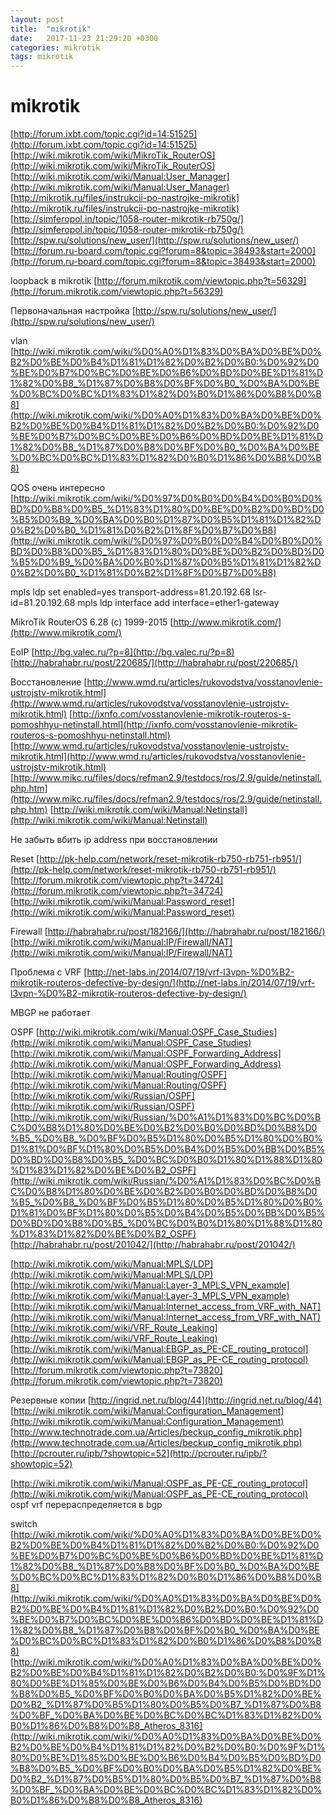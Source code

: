 ```yaml
---
layout: post
title:  "mikrotik"
date:   2017-11-23 21:29:20 +0300
categories: mikrotik
tags: mikrotik
---
```


# mikrotik
[http://forum.ixbt.com/topic.cgi?id=14:51525](http://forum.ixbt.com/topic.cgi?id=14:51525)
[http://wiki.mikrotik.com/wiki/MikroTik_RouterOS](http://wiki.mikrotik.com/wiki/MikroTik_RouterOS)
[http://wiki.mikrotik.com/wiki/Manual:User_Manager](http://wiki.mikrotik.com/wiki/Manual:User_Manager)
[http://mikrotik.ru/files/instrukcii-po-nastrojke-mikrotik](http://mikrotik.ru/files/instrukcii-po-nastrojke-mikrotik)
[http://simferopol.in/topic/1058-router-mikrotik-rb750g/](http://simferopol.in/topic/1058-router-mikrotik-rb750g/)
[http://spw.ru/solutions/new_user/](http://spw.ru/solutions/new_user/)
[http://forum.ru-board.com/topic.cgi?forum=8&topic=38493&start=2000](http://forum.ru-board.com/topic.cgi?forum=8&topic=38493&start=2000)

loopback в mikrotik
[http://forum.mikrotik.com/viewtopic.php?t=56329](http://forum.mikrotik.com/viewtopic.php?t=56329)


Первоначальная настройка
[http://spw.ru/solutions/new_user/](http://spw.ru/solutions/new_user/)


vlan
[http://wiki.mikrotik.com/wiki/%D0%A0%D1%83%D0%BA%D0%BE%D0%B2%D0%BE%D0%B4%D1%81%D1%82%D0%B2%D0%B0:%D0%92%D0%BE%D0%B7%D0%BC%D0%BE%D0%B6%D0%BD%D0%BE%D1%81%D1%82%D0%B8_%D1%87%D0%B8%D0%BF%D0%B0_%D0%BA%D0%BE%D0%BC%D0%BC%D1%83%D1%82%D0%B0%D1%86%D0%B8%D0%B8](http://wiki.mikrotik.com/wiki/%D0%A0%D1%83%D0%BA%D0%BE%D0%B2%D0%BE%D0%B4%D1%81%D1%82%D0%B2%D0%B0:%D0%92%D0%BE%D0%B7%D0%BC%D0%BE%D0%B6%D0%BD%D0%BE%D1%81%D1%82%D0%B8_%D1%87%D0%B8%D0%BF%D0%B0_%D0%BA%D0%BE%D0%BC%D0%BC%D1%83%D1%82%D0%B0%D1%86%D0%B8%D0%B8)

QOS очень интересно
[http://wiki.mikrotik.com/wiki/%D0%97%D0%B0%D0%B4%D0%B0%D0%BD%D0%B8%D0%B5_%D1%83%D1%80%D0%BE%D0%B2%D0%BD%D0%B5%D0%B9_%D0%BA%D0%B0%D1%87%D0%B5%D1%81%D1%82%D0%B2%D0%B0_%D1%81%D0%B2%D1%8F%D0%B7%D0%B8](http://wiki.mikrotik.com/wiki/%D0%97%D0%B0%D0%B4%D0%B0%D0%BD%D0%B8%D0%B5_%D1%83%D1%80%D0%BE%D0%B2%D0%BD%D0%B5%D0%B9_%D0%BA%D0%B0%D1%87%D0%B5%D1%81%D1%82%D0%B2%D0%B0_%D1%81%D0%B2%D1%8F%D0%B7%D0%B8)



mpls ldp set enabled=yes transport-address=81.20.192.68 lsr-id=81.20.192.68 
mpls ldp interface add interface=ether1-gateway


MikroTik RouterOS 6.28 (c) 1999-2015       [http://www.mikrotik.com/](http://www.mikrotik.com/)




EoIP
[http://bg.valec.ru/?p=8](http://bg.valec.ru/?p=8)
[http://habrahabr.ru/post/220685/](http://habrahabr.ru/post/220685/)



Восстановление 
[http://www.wmd.ru/articles/rukovodstva/vosstanovlenie-ustrojstv-mikrotik.html](http://www.wmd.ru/articles/rukovodstva/vosstanovlenie-ustrojstv-mikrotik.html)
[http://ixnfo.com/vosstanovlenie-mikrotik-routeros-s-pomoshhyu-netinstall.html](http://ixnfo.com/vosstanovlenie-mikrotik-routeros-s-pomoshhyu-netinstall.html)
[http://www.wmd.ru/articles/rukovodstva/vosstanovlenie-ustrojstv-mikrotik.html](http://www.wmd.ru/articles/rukovodstva/vosstanovlenie-ustrojstv-mikrotik.html)
[http://www.mikc.ru/files/docs/refman2.9/testdocs/ros/2.9/guide/netinstall.php.htm](http://www.mikc.ru/files/docs/refman2.9/testdocs/ros/2.9/guide/netinstall.php.htm)
[http://wiki.mikrotik.com/wiki/Manual:Netinstall](http://wiki.mikrotik.com/wiki/Manual:Netinstall)

Не забыть вбить ip address при восстановлении


Reset
[http://pk-help.com/network/reset-mikrotik-rb750-rb751-rb951/](http://pk-help.com/network/reset-mikrotik-rb750-rb751-rb951/)
[http://forum.mikrotik.com/viewtopic.php?t=34724](http://forum.mikrotik.com/viewtopic.php?t=34724)
[http://wiki.mikrotik.com/wiki/Manual:Password_reset](http://wiki.mikrotik.com/wiki/Manual:Password_reset)



Firewall
[http://habrahabr.ru/post/182166/](http://habrahabr.ru/post/182166/)
[http://wiki.mikrotik.com/wiki/Manual:IP/Firewall/NAT](http://wiki.mikrotik.com/wiki/Manual:IP/Firewall/NAT)

Проблема с VRF
[http://net-labs.in/2014/07/19/vrf-l3vpn-%D0%B2-mikrotik-routeros-defective-by-design/](http://net-labs.in/2014/07/19/vrf-l3vpn-%D0%B2-mikrotik-routeros-defective-by-design/)



MBGP не работает


OSPF
[http://wiki.mikrotik.com/wiki/Manual:OSPF_Case_Studies](http://wiki.mikrotik.com/wiki/Manual:OSPF_Case_Studies)
[http://wiki.mikrotik.com/wiki/Manual:OSPF_Forwarding_Address](http://wiki.mikrotik.com/wiki/Manual:OSPF_Forwarding_Address)
[http://wiki.mikrotik.com/wiki/Manual:Routing/OSPF](http://wiki.mikrotik.com/wiki/Manual:Routing/OSPF)
[http://wiki.mikrotik.com/wiki/Russian/OSPF](http://wiki.mikrotik.com/wiki/Russian/OSPF)
[http://wiki.mikrotik.com/wiki/Russian/%D0%A1%D1%83%D0%BC%D0%BC%D0%B8%D1%80%D0%BE%D0%B2%D0%B0%D0%BD%D0%B8%D0%B5_%D0%B8_%D0%BF%D0%B5%D1%80%D0%B5%D1%80%D0%B0%D1%81%D0%BF%D1%80%D0%B5%D0%B4%D0%B5%D0%BB%D0%B5%D0%BD%D0%B8%D0%B5_%D0%BC%D0%B0%D1%80%D1%88%D1%80%D1%83%D1%82%D0%BE%D0%B2_OSPF](http://wiki.mikrotik.com/wiki/Russian/%D0%A1%D1%83%D0%BC%D0%BC%D0%B8%D1%80%D0%BE%D0%B2%D0%B0%D0%BD%D0%B8%D0%B5_%D0%B8_%D0%BF%D0%B5%D1%80%D0%B5%D1%80%D0%B0%D1%81%D0%BF%D1%80%D0%B5%D0%B4%D0%B5%D0%BB%D0%B5%D0%BD%D0%B8%D0%B5_%D0%BC%D0%B0%D1%80%D1%88%D1%80%D1%83%D1%82%D0%BE%D0%B2_OSPF)
[http://habrahabr.ru/post/201042/](http://habrahabr.ru/post/201042/)


[http://wiki.mikrotik.com/wiki/Manual:MPLS/LDP](http://wiki.mikrotik.com/wiki/Manual:MPLS/LDP)
[http://wiki.mikrotik.com/wiki/Manual:Layer-3_MPLS_VPN_example](http://wiki.mikrotik.com/wiki/Manual:Layer-3_MPLS_VPN_example)
[http://wiki.mikrotik.com/wiki/Manual:Internet_access_from_VRF_with_NAT](http://wiki.mikrotik.com/wiki/Manual:Internet_access_from_VRF_with_NAT)
[http://wiki.mikrotik.com/wiki/VRF_Route_Leaking](http://wiki.mikrotik.com/wiki/VRF_Route_Leaking)
[http://wiki.mikrotik.com/wiki/Manual:EBGP_as_PE-CE_routing_protocol](http://wiki.mikrotik.com/wiki/Manual:EBGP_as_PE-CE_routing_protocol)
[http://forum.mikrotik.com/viewtopic.php?t=73820](http://forum.mikrotik.com/viewtopic.php?t=73820)


Резервные копии
[http://ingrid.net.ru/blog/44](http://ingrid.net.ru/blog/44)
[http://wiki.mikrotik.com/wiki/Manual:Configuration_Management](http://wiki.mikrotik.com/wiki/Manual:Configuration_Management)
[http://www.technotrade.com.ua/Articles/beckup_config_mikrotik.php](http://www.technotrade.com.ua/Articles/beckup_config_mikrotik.php)
[http://pcrouter.ru/ipb/?showtopic=52](http://pcrouter.ru/ipb/?showtopic=52)




[http://wiki.mikrotik.com/wiki/Manual:OSPF_as_PE-CE_routing_protocol](http://wiki.mikrotik.com/wiki/Manual:OSPF_as_PE-CE_routing_protocol)
ospf vrf перераспределяется в bgp




switch
[http://wiki.mikrotik.com/wiki/%D0%A0%D1%83%D0%BA%D0%BE%D0%B2%D0%BE%D0%B4%D1%81%D1%82%D0%B2%D0%B0:%D0%92%D0%BE%D0%B7%D0%BC%D0%BE%D0%B6%D0%BD%D0%BE%D1%81%D1%82%D0%B8_%D1%87%D0%B8%D0%BF%D0%B0_%D0%BA%D0%BE%D0%BC%D0%BC%D1%83%D1%82%D0%B0%D1%86%D0%B8%D0%B8](http://wiki.mikrotik.com/wiki/%D0%A0%D1%83%D0%BA%D0%BE%D0%B2%D0%BE%D0%B4%D1%81%D1%82%D0%B2%D0%B0:%D0%92%D0%BE%D0%B7%D0%BC%D0%BE%D0%B6%D0%BD%D0%BE%D1%81%D1%82%D0%B8_%D1%87%D0%B8%D0%BF%D0%B0_%D0%BA%D0%BE%D0%BC%D0%BC%D1%83%D1%82%D0%B0%D1%86%D0%B8%D0%B8)
[http://wiki.mikrotik.com/wiki/%D0%A0%D1%83%D0%BA%D0%BE%D0%B2%D0%BE%D0%B4%D1%81%D1%82%D0%B2%D0%B0:%D0%9F%D1%80%D0%BE%D1%85%D0%BE%D0%B6%D0%B4%D0%B5%D0%BD%D0%B8%D0%B5_%D0%BF%D0%B0%D0%BA%D0%B5%D1%82%D0%BE%D0%B2_%D1%87%D0%B5%D1%80%D0%B5%D0%B7_%D1%87%D0%B8%D0%BF_%D0%BA%D0%BE%D0%BC%D0%BC%D1%83%D1%82%D0%B0%D1%86%D0%B8%D0%B8_Atheros_8316](http://wiki.mikrotik.com/wiki/%D0%A0%D1%83%D0%BA%D0%BE%D0%B2%D0%BE%D0%B4%D1%81%D1%82%D0%B2%D0%B0:%D0%9F%D1%80%D0%BE%D1%85%D0%BE%D0%B6%D0%B4%D0%B5%D0%BD%D0%B8%D0%B5_%D0%BF%D0%B0%D0%BA%D0%B5%D1%82%D0%BE%D0%B2_%D1%87%D0%B5%D1%80%D0%B5%D0%B7_%D1%87%D0%B8%D0%BF_%D0%BA%D0%BE%D0%BC%D0%BC%D1%83%D1%82%D0%B0%D1%86%D0%B8%D0%B8_Atheros_8316)




